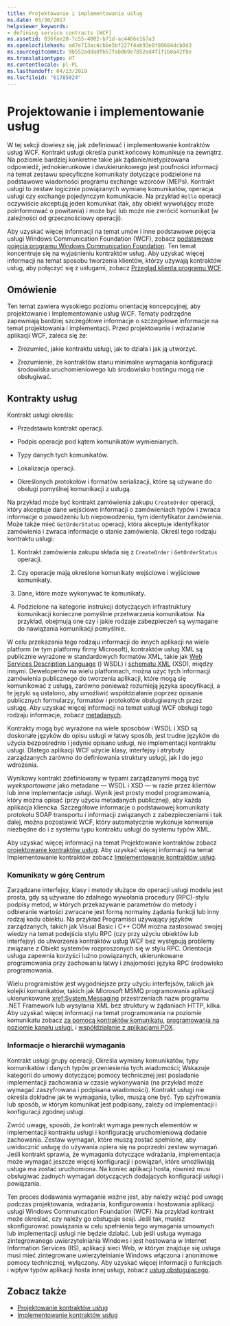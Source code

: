 ```yaml
---
title: Projektowanie i implementowanie usług
ms.date: 03/30/2017
helpviewer_keywords:
- defining service contracts [WCF]
ms.assetid: 036fae20-7c55-4002-b71d-ac4466e167a3
ms.openlocfilehash: ad7e713ac4cbbe5bf227f4ab93e8f88684dcb0d3
ms.sourcegitcommit: 9b552addadfb57fab0b9e7852ed4f1f1b8a42f8e
ms.translationtype: HT
ms.contentlocale: pl-PL
ms.lasthandoff: 04/23/2019
ms.locfileid: "61785024"
---
```

# <a name="designing-and-implementing-services"></a>Projektowanie i implementowanie usług
W tej sekcji dowiesz się, jak zdefiniować i implementowanie kontraktów usług WCF. Kontrakt usługi określa punkt końcowy komunikuje na zewnątrz. Na poziomie bardziej konkretne takie jak żądanie/nietypizowana odpowiedź, jednokierunkowe i dwukierunkowego jest poufności informacji na temat zestawu specyficzne komunikaty dotyczące podzielone na podstawowe wiadomości programu exchange wzorców (MEPs). Kontrakt usługi to zestaw logicznie powiązanych wymianę komunikatów, operacja usługi czy exchange pojedynczym komunikacie. Na przykład `Hello` operacji oczywiście akceptują jeden komunikat (tak, aby obiekt wywołujący może poinformować o powitania) i może być lub może nie zwrócić komunikat (w zależności od grzecznościowy operacji).  
  
 Aby uzyskać więcej informacji na temat umów i inne podstawowe pojęcia usługi Windows Communication Foundation (WCF), zobacz [podstawowe pojęcia programu Windows Communication Foundation](../../../docs/framework/wcf/fundamental-concepts.md). Ten temat koncentruje się na wyjaśnieniu kontraktów usług. Aby uzyskać więcej informacji na temat sposobu tworzenia klientów, którzy używają kontraktów usług, aby połączyć się z usługami, zobacz [Przegląd klienta programu WCF](../../../docs/framework/wcf/wcf-client-overview.md).  
  
## <a name="overview"></a>Omówienie  
 Ten temat zawiera wysokiego poziomu orientację koncepcyjnej, aby projektowanie i Implementowanie usług WCF. Tematy podrzędne zapewniają bardziej szczegółowe informacje o szczegółowe informacje na temat projektowania i implementacji. Przed projektowanie i wdrażanie aplikacji WCF, zaleca się że:  
  
- Zrozumieć, jakie kontraktu usługi, jak to działa i jak ją utworzyć.  
  
- Zrozumienie, że kontraktów stanu minimalne wymagania konfiguracji środowiska uruchomieniowego lub środowisko hostingu mogą nie obsługiwać.  
  
## <a name="service-contracts"></a>Kontrakty usług  
 Kontrakt usługi określa:  
  
- Przedstawia kontrakt operacji.  
  
- Podpis operacje pod kątem komunikatów wymienianych.  
  
- Typy danych tych komunikatów.  
  
- Lokalizacja operacji.  
  
- Określonych protokołów i formatów serializacji, które są używane do obsługi pomyślnej komunikacji z usługą.  
  
 Na przykład może być kontrakt zamówienia zakupu `CreateOrder` operacji, który akceptuje dane wejściowe informacji o zamówieniach typów i zwraca informacje o powodzeniu lub niepowodzeniu, tym identyfikator zamówienia. Może także mieć `GetOrderStatus` operacji, która akceptuje identyfikator zamówienia i zwraca informacje o stanie zamówienia. Określ tego rodzaju kontraktu usługi:  
  
1. Kontrakt zamówienia zakupu składa się z `CreateOrder` i `GetOrderStatus` operacji.  
  
2. Czy operacje mają określone komunikaty wejściowe i wyjściowe komunikaty.  
  
3. Dane, które może wykonywać te komunikaty.  
  
4. Podzielone na kategorie instrukcji dotyczących infrastruktury komunikacji konieczne pomyślnie przetwarzania komunikatów. Na przykład, obejmują one czy i jakie rodzaje zabezpieczeń są wymagane do nawiązania komunikacji pomyślnie.  
  
 W celu przekazania tego rodzaju informacji do innych aplikacji na wiele platform (w tym platformy firmy Microsoft), kontraktów usług XML są publicznie wyrażone w standardowych formatów XML, takie jak [Web Services Description Language](https://go.microsoft.com/fwlink/?LinkId=94952) () WSDL) i [schematu XML](https://go.microsoft.com/fwlink/?LinkId=94953) (XSD), między innymi. Deweloperów na wielu platformach, można użyć tych informacji zamówienia publicznego do tworzenia aplikacji, które mogą się komunikować z usługą, zarówno ponieważ rozumieją języka specyfikacji, a te języki są ustalono, aby umożliwić współdziałanie poprzez opisanie publicznych formularzy, formatów i protokołów obsługiwanych przez usługę. Aby uzyskać więcej informacji na temat usługi WCF obsługi tego rodzaju informacje, zobacz [metadanych](../../../docs/framework/wcf/feature-details/metadata.md).  
  
 Kontrakty mogą być wyrażone na wiele sposobów i WSDL i XSD są doskonałe języków do opisu usługi w łatwy sposób, jest trudne języków do użycia bezpośrednio i jedynie opisano usługi, nie implementacji kontraktu usługi. Dlatego aplikacji WCF użycie klasy, interfejsy i atrybuty zarządzanych zarówno do definiowania struktury usługi, jak i do jego wdrożenia.  
  
 Wynikowy kontrakt zdefiniowany w typami zarządzanymi mogą być *wyeksportowane* jako metadane — WSDL i XSD — w razie przez klientów lub inne implementacje usługi. Wynik jest prosty model programowania, który można opisać (przy użyciu metadanych publicznej), aby każda aplikacja kliencka. Szczegółowe informacje o podstawowej komunikaty protokołu SOAP transportu i informacji związanych z zabezpieczeniami i tak dalej, można pozostawić WCF, który automatycznie wykonuje konwersje niezbędne do i z systemu typu kontraktu usługi do systemu typów XML.  
  
 Aby uzyskać więcej informacji na temat Projektowanie kontraktów zobacz [projektowanie kontraktów usług](../../../docs/framework/wcf/designing-service-contracts.md). Aby uzyskać więcej informacji na temat Implementowanie kontraktów zobacz [Implementowanie kontraktów usług](../../../docs/framework/wcf/implementing-service-contracts.md).  
  
### <a name="messages-up-front-and-center"></a>Komunikaty w górę Centrum  
 Zarządzane interfejsy, klasy i metody służące do operacji usługi modelu jest prosta, gdy są używane do zdalnego wywołania procedury (RPC)-stylu podpisy metod, w których przekazywanie parametrów do metody i odbieranie wartości zwracane jest formą normalny żądania funkcji lub inny rodzaj kodu obiektu. Na przykład Programiści używający języków zarządzanych, takich jak Visual Basic i C++ COM można zastosować swojej wiedzy na temat podejścia stylu RPC (czy przy użyciu obiektów lub interfejsy) do utworzenia kontraktów usług WCF bez występują problemy związane z Obiekt systemów rozproszonych się w stylu RPC. Orientacja usługa zapewnia korzyści luźno powiązanych, ukierunkowane programowania przy zachowaniu łatwy i znajomości języka RPC środowisko programowania.  
  
 Wielu programistów jest wygodniejsze przy użyciu interfejsów, takich jak kolejki komunikatów, takich jak Microsoft MSMQ programowania aplikacji ukierunkowane <xref:System.Messaging> przestrzeniach nazw programu .NET Framework lub wysyłania XML bez struktury w żądaniach HTTP, kilka. Aby uzyskać więcej informacji na temat programowania na poziomie komunikatu zobacz [za pomocą kontraktów komunikatu](../../../docs/framework/wcf/feature-details/using-message-contracts.md), [programowania na poziomie kanału usługi](../../../docs/framework/wcf/extending/service-channel-level-programming.md), i [współdziałanie z aplikacjami POX](../../../docs/framework/wcf/feature-details/interoperability-with-pox-applications.md).  
  
### <a name="understanding-the-hierarchy-of-requirements"></a>Informacje o hierarchii wymagania  
 Kontrakt usługi grupy operacji; Określa wymiany komunikatów, typy komunikatów i danych typów przeniesienia tych wiadomości; Wskazuje kategorii do umowy dotyczącej pomocy technicznej jest posiadanie implementacji zachowania w czasie wykonywania (na przykład może wymagać zaszyfrowana i podpisana wiadomości). Kontrakt usługi nie określa dokładne jak te wymagania, tylko, muszą one być. Typ szyfrowania lub sposób, w którym komunikat jest podpisany, zależy od implementacji i konfiguracji zgodnej usługi.  
  
 Zwróć uwagę, sposób, że kontrakt wymaga pewnych elementów w implementacji kontraktu usługi i konfigurację uruchomieniową dodanie zachowania. Zestaw wymagań, które muszą zostać spełnione, aby uwidocznić usługę do używania opiera się na poprzedni zestaw wymagań. Jeśli kontrakt sprawia, że wymagania dotyczące wdrażania, implementacja może wymagać jeszcze więcej konfiguracji i powiązań, które umożliwiają usługa ma zostać uruchomiona. Na koniec aplikacji hosta, również musi obsługiwać żadnych wymagań dotyczących dodających konfiguracji usługi i powiązania.  
  
 Ten proces dodawania wymaganie ważne jest, aby należy wziąć pod uwagę podczas projektowania, wdrażania, konfigurowania i hostowania aplikacji usługi Windows Communication Foundation (WCF). Na przykład kontrakt może określać, czy należy go obsługuje sesji. Jeśli tak, musisz skonfigurować powiązania w celu spełnienia tego wymagania umownych lub implementacji usługi nie będzie działać. Lub jeśli usługa wymaga zintegrowanego uwierzytelniania Windows i jest hostowana w Internet Information Services (IIS), aplikacji sieci Web, w którym znajduje się usługa musi mieć zintegrowane uwierzytelnianie Windows włączona i anonimowe pomocy technicznej, wyłączony. Aby uzyskać więcej informacji o funkcjach i wpływ typów aplikacji hosta innej usługi, zobacz [usług obsługującego](../../../docs/framework/wcf/hosting-services.md).  
  
## <a name="see-also"></a>Zobacz także

- [Projektowanie kontraktów usług](../../../docs/framework/wcf/designing-service-contracts.md)
- [Implementowanie kontraktów usług](../../../docs/framework/wcf/implementing-service-contracts.md)
